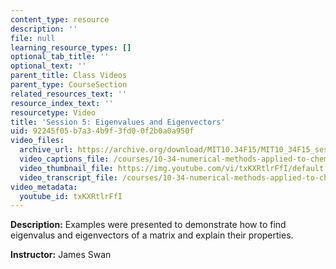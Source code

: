 ```yaml
---
content_type: resource
description: ''
file: null
learning_resource_types: []
optional_tab_title: ''
optional_text: ''
parent_title: Class Videos
parent_type: CourseSection
related_resources_text: ''
resource_index_text: ''
resourcetype: Video
title: 'Session 5: Eigenvalues and Eigenvectors'
uid: 92245f05-b7a3-4b9f-3fd0-0f2b0a0a950f
video_files:
  archive_url: https://archive.org/download/MIT10.34F15/MIT10_34F15_ses05_300k.mp4
  video_captions_file: /courses/10-34-numerical-methods-applied-to-chemical-engineering-fall-2015/6838e23b62eb52f39a409301e4fd5a34_txKXRtlrFfI.vtt
  video_thumbnail_file: https://img.youtube.com/vi/txKXRtlrFfI/default.jpg
  video_transcript_file: /courses/10-34-numerical-methods-applied-to-chemical-engineering-fall-2015/a3a66b7e9154e9f4de4095680e33ecf2_txKXRtlrFfI.pdf
video_metadata:
  youtube_id: txKXRtlrFfI
---
```


**Description:** Examples were presented to demonstrate how to find eigenvalus and eigenvectors of a matrix and explain their properties.

**Instructor:** James Swan